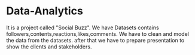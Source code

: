 # Data-Analytics

It is a project called "Social Buzz". We have Datasets contains followers,contents,reactions,likes,comments. We have to clean and model the data from the datasets. after that we have to prepare presentation to show the clients and stakeholders.
